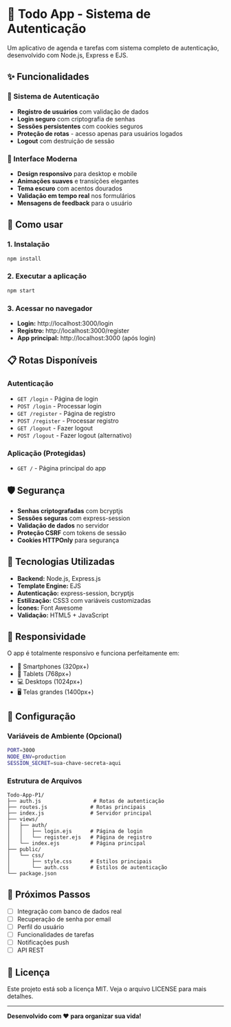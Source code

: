 # 📅 Todo App - Sistema de Autenticação

Um aplicativo de agenda e tarefas com sistema completo de autenticação, desenvolvido com Node.js, Express e EJS.

## ✨ Funcionalidades

### 🔐 Sistema de Autenticação
- **Registro de usuários** com validação de dados
- **Login seguro** com criptografia de senhas
- **Sessões persistentes** com cookies seguros
- **Proteção de rotas** - acesso apenas para usuários logados
- **Logout** com destruição de sessão

### 📱 Interface Moderna
- **Design responsivo** para desktop e mobile
- **Animações suaves** e transições elegantes
- **Tema escuro** com acentos dourados
- **Validação em tempo real** nos formulários
- **Mensagens de feedback** para o usuário

## 🚀 Como usar

### 1. Instalação
```bash
npm install
```

### 2. Executar a aplicação
```bash
npm start
```

### 3. Acessar no navegador
- **Login:** http://localhost:3000/login
- **Registro:** http://localhost:3000/register
- **App principal:** http://localhost:3000 (após login)

## 📋 Rotas Disponíveis

### Autenticação
- `GET /login` - Página de login
- `POST /login` - Processar login
- `GET /register` - Página de registro
- `POST /register` - Processar registro
- `GET /logout` - Fazer logout
- `POST /logout` - Fazer logout (alternativo)

### Aplicação (Protegidas)
- `GET /` - Página principal do app

## 🛡️ Segurança

- **Senhas criptografadas** com bcryptjs
- **Sessões seguras** com express-session
- **Validação de dados** no servidor
- **Proteção CSRF** com tokens de sessão
- **Cookies HTTPOnly** para segurança

## 🎨 Tecnologias Utilizadas

- **Backend:** Node.js, Express.js
- **Template Engine:** EJS
- **Autenticação:** express-session, bcryptjs
- **Estilização:** CSS3 com variáveis customizadas
- **Ícones:** Font Awesome
- **Validação:** HTML5 + JavaScript

## 📱 Responsividade

O app é totalmente responsivo e funciona perfeitamente em:
- 📱 Smartphones (320px+)
- 📱 Tablets (768px+)
- 💻 Desktops (1024px+)
- 🖥️ Telas grandes (1400px+)

## 🔧 Configuração

### Variáveis de Ambiente (Opcional)
```bash
PORT=3000
NODE_ENV=production
SESSION_SECRET=sua-chave-secreta-aqui
```

### Estrutura de Arquivos
```
Todo-App-P1/
├── auth.js                 # Rotas de autenticação
├── routes.js              # Rotas principais
├── index.js               # Servidor principal
├── views/
│   ├── auth/
│   │   ├── login.ejs      # Página de login
│   │   └── register.ejs   # Página de registro
│   └── index.ejs          # Página principal
├── public/
│   └── css/
│       ├── style.css      # Estilos principais
│       └── auth.css       # Estilos de autenticação
└── package.json
```

## 🎯 Próximos Passos

- [ ] Integração com banco de dados real
- [ ] Recuperação de senha por email
- [ ] Perfil do usuário
- [ ] Funcionalidades de tarefas
- [ ] Notificações push
- [ ] API REST

## 📄 Licença

Este projeto está sob a licença MIT. Veja o arquivo LICENSE para mais detalhes.

---

**Desenvolvido com ❤️ para organizar sua vida!**

